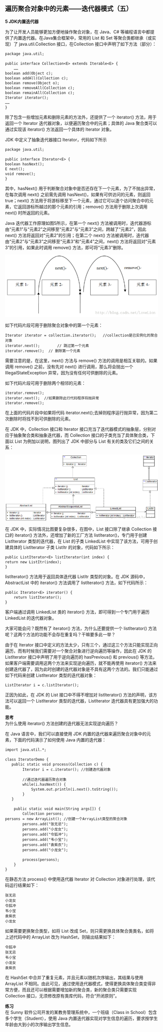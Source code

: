 ## 遍历聚合对象中的元素——迭代器模式（五）

**5 JDK内置迭代器**  

为了让开发人员能够更加方便地操作聚合对象，在 Java、C# 等编程语言中都提供了内置迭代器。在Java集合框架中，常用的 List 和 Set 等聚合类都继承（或实现）了 java.util.Collection 接口，在Collection 接口中声明了如下方法（部分）：

```
package java.util;

public interface Collection<E> extends Iterable<E> {
    ……
boolean add(Object c);
boolean addAll(Collection c);
boolean remove(Object o);
boolean removeAll(Collection c);
boolean remainAll(Collection c); 
Iterator iterator();
……
}
```
除了包含一些增加元素和删除元素的方法外，还提供了一个 iterator() 方法，用于返回一个 Iterator 迭代器对象，以便遍历聚合中的元素；具体的 Java 聚合类可以通过实现该 iterator() 方法返回一个具体的 Iterator 对象。  

JDK 中定义了抽象迭代器接口 Iterator，代码如下所示

```
package java.util;

public interface Iterator<E> {
boolean hasNext();
E next();
void remove();
}
```

其中，hasNext() 用于判断聚合对象中是否还存在下一个元素，为了不抛出异常，在每次调用 next() 之前需先调用 hasNext()，如果有可供访问的元素，则返回 true；next() 方法用于将游标移至下一个元素，通过它可以逐个访问聚合中的元素，它返回游标所越过的那个元素的引用；remove() 方法用于删除上次调用 next() 时所返回的元素。  

Java 迭代器工作原理如图5所示，在第一个 next() 方法被调用时，迭代器游标由“元素1”与“元素2”之间移至“元素2”与“元素3”之间，跨越了“元素2”，因此 next() 方法将返回对“元素2”的引用；在第二个 next() 方法被调用时，迭代器由“元素2”与“元素3”之间移至“元素3”和“元素4”之间，next() 方法将返回对“元素3”的引用，如果此时调用 remove() 方法，即可将“元素3”删除。

![Java迭代器示意图](images/20130815233601859.jpg)  

如下代码片段可用于删除聚合对象中的第一个元素：

```
Iterator iterator = collection.iterator();   //collection是已实例化的聚合对象
iterator.next();	 	// 跳过第一个元素
iterator.remove(); 	// 删除第一个元素
```

需要注意的是，在这里，next() 方法与 remove() 方法的调用是相互关联的。如果调用 remove() 之前，没有先对 next() 进行调用，那么将会抛出一个 IllegalStateException 异常，因为没有任何可供删除的元素。  

如下代码片段可用于删除两个相邻的元素：

```
iterator.remove();
iterator.next();  //如果删除此行代码程序将抛异常
iterator.remove();  
```

在上面的代码片段中如果将代码 iterator.next();去掉则程序运行抛异常，因为第二次删除时将找不到可供删除的元素。  

在 JDK 中，Collection 接口和 Iterator 接口充当了迭代器模式的抽象层，分别对应于抽象聚合类和抽象迭代器，而 Collection 接口的子类充当了具体聚合类，下面以 List 为例加以说明，图列出了 JDK 中部分与 List 有关的类及它们之间的关系：

![Java集合框架中部分类结构图](images/20130815233742437.jpg)  

在 JDK 中，实际情况比图要复杂很多，在图中，List 接口除了继承 Collection 接口的 iterator() 方法外，还增加了新的工厂方法 listIterator()，专门用于创建 ListIterator 类型的迭代器，在 List 的子类 LinkedList 中实现了该方法，可用于创建具体的 ListIterator 子类 ListItr 的对象，代码如下所示：  

```
public ListIterator<E> listIterator(int index) {
return new ListItr(index);
}
```  

listIterator() 方法用于返回具体迭代器 ListItr 类型的对象。在 JDK 源码中，AbstractList 中的 iterator() 方法调用了 listIterator() 方法，如下代码所示：
```
public Iterator<E> iterator() {
    return listIterator();
}
```

客户端通过调用 LinkedList 类的 iterator() 方法，即可得到一个专门用于遍历 LinkedList 的迭代器对象。  

大家可能会问？既然有了 iterator() 方法，为什么还要提供一个 listIterator() 方法呢？这两个方法的功能不会存在重复吗？干嘛要多此一举？  

由于在 Iterator 接口中定义的方法太少，只有三个，通过这三个方法只能实现正向遍历，而有时候我们需要对一个聚合对象进行逆向遍历等操作，因此在 JDK 的 ListIterator 接口中声明了用于逆向遍历的 hasPrevious() 和 previous() 等方法，如果客户端需要调用这两个方法来实现逆向遍历，就不能再使用 iterator() 方法来创建迭代器了，因为此时创建的迭代器对象是不具有这两个方法的。我们只能通过如下代码来创建 ListIterator 类型的迭代器对象：  

```
ListIterator i = c.listIterator();
```
正因为如此，在 JDK 的 List 接口中不得不增加对 listIterator() 方法的声明，该方法可以返回一个 ListIterator 类型的迭代器，ListIterator 迭代器具有更加强大的功能。  

**思考**  
为什么使用 iterator() 方法创建的迭代器无法实现逆向遍历？

在 Java 语言中，我们可以直接使用 JDK 内置的迭代器来遍历聚合对象中的元素，下面的代码演示了如何使用 Java 内置的迭代器：  
```
import java.util.*;

class IteratorDemo {
   public static void process(Collection c) {
   	  	Iterator i = c.iterator(); //创建迭代器对象
		
        //通过迭代器遍历聚合对象
		while(i.hasNext()) {
			System.out.println(i.next().toString());
		}
   }

	public static void main(String args[]) {
	    Collection persons;
persons = new ArrayList(); //创建一个ArrayList类型的聚合对象
		persons.add("张无忌");
		persons.add("小龙女");
		persons.add("令狐冲");
		persons.add("韦小宝");
		persons.add("袁紫衣");
		persons.add("小龙女");
		
		process(persons);
	}
}
```

在静态方法 process() 中使用迭代器 Iterator 对 Collection 对象进行处理，该代码运行结果如下：  

```
张无忌
小龙女
令狐冲
韦小宝
袁紫衣
小龙女
```
如果需要更换聚合类型，如将 List 改成 Set，则只需更换具体聚合类类名，如将上述代码中的 ArrayList 改为 HashSet，则输出结果如下：  

```
令狐冲
张无忌
韦小宝
小龙女
袁紫衣
```

在 HashSet 中合并了重复元素，并且元素以随机次序输出，其结果与使用 ArrayList 不相同。由此可见，通过使用迭代器模式，使得更换具体聚合类变得非常方便，而且还可以根据需要增加新的聚合类，新的聚合类只需要实现 Collection 接口，无须修改原有类库代码，符合“开闭原则”。  

**练习**  
在 Sunny 软件公司开发的某教务管理系统中，一个班级（Class in    School）包含多个学生（Student），使用 Java 内置迭代器实现对学生信息的遍历，要求按学生年龄由大到小的次序输出学生信息。